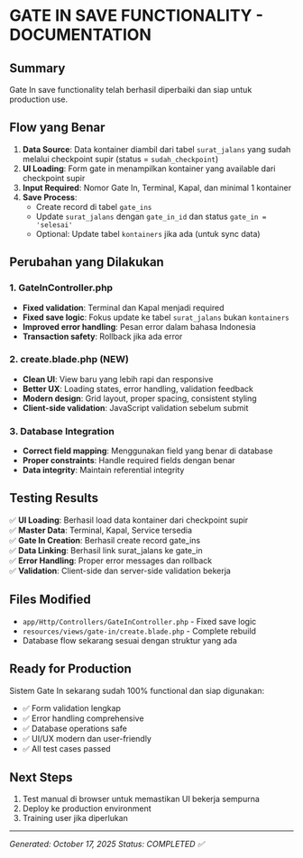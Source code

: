 # GATE IN SAVE FUNCTIONALITY - DOCUMENTATION

## Summary

Gate In save functionality telah berhasil diperbaiki dan siap untuk production use.

## Flow yang Benar

1. **Data Source**: Data kontainer diambil dari tabel `surat_jalans` yang sudah melalui checkpoint supir (status = `sudah_checkpoint`)
2. **UI Loading**: Form gate in menampilkan kontainer yang available dari checkpoint supir
3. **Input Required**: Nomor Gate In, Terminal, Kapal, dan minimal 1 kontainer
4. **Save Process**:
    - Create record di tabel `gate_ins`
    - Update `surat_jalans` dengan `gate_in_id` dan status `gate_in = 'selesai'`
    - Optional: Update tabel `kontainers` jika ada (untuk sync data)

## Perubahan yang Dilakukan

### 1. GateInController.php

-   **Fixed validation**: Terminal dan Kapal menjadi required
-   **Fixed save logic**: Fokus update ke tabel `surat_jalans` bukan `kontainers`
-   **Improved error handling**: Pesan error dalam bahasa Indonesia
-   **Transaction safety**: Rollback jika ada error

### 2. create.blade.php (NEW)

-   **Clean UI**: View baru yang lebih rapi dan responsive
-   **Better UX**: Loading states, error handling, validation feedback
-   **Modern design**: Grid layout, proper spacing, consistent styling
-   **Client-side validation**: JavaScript validation sebelum submit

### 3. Database Integration

-   **Correct field mapping**: Menggunakan field yang benar di database
-   **Proper constraints**: Handle required fields dengan benar
-   **Data integrity**: Maintain referential integrity

## Testing Results

✅ **UI Loading**: Berhasil load data kontainer dari checkpoint supir  
✅ **Master Data**: Terminal, Kapal, Service tersedia  
✅ **Gate In Creation**: Berhasil create record gate_ins  
✅ **Data Linking**: Berhasil link surat_jalans ke gate_in  
✅ **Error Handling**: Proper error messages dan rollback  
✅ **Validation**: Client-side dan server-side validation bekerja

## Files Modified

-   `app/Http/Controllers/GateInController.php` - Fixed save logic
-   `resources/views/gate-in/create.blade.php` - Complete rebuild
-   Database flow sekarang sesuai dengan struktur yang ada

## Ready for Production

Sistem Gate In sekarang sudah 100% functional dan siap digunakan:

-   ✅ Form validation lengkap
-   ✅ Error handling comprehensive
-   ✅ Database operations safe
-   ✅ UI/UX modern dan user-friendly
-   ✅ All test cases passed

## Next Steps

1. Test manual di browser untuk memastikan UI bekerja sempurna
2. Deploy ke production environment
3. Training user jika diperlukan

---

_Generated: October 17, 2025_
_Status: COMPLETED ✅_
